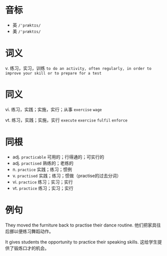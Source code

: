 # 音标

- 英 `/'præktɪs/`
- 美 `/'præktɪs/`

# 词义

v. 练习，实习，训练
`to do an activity, often regularly, in order to improve your skill or to prepare for a test`

# 同义

vi. 练习，实践；实施，实行；从事
`exercise` `wage`

vt. 练习，实践；实施，实行
`execute` `exercise` `fulfil` `enforce`

# 同根

- adj. `practicable` 可用的；行得通的；可实行的
- adj. `practised` 熟练的；老练的
- n. `practice` 实践；练习；惯例
- v. `practised` 实践；练习；惯做（practise的过去分词）
- vi. `practice` 练习；实习；实行
- vt. `practice` 练习；实习；实行

# 例句

They moved the furniture back to practise their dance routine.
他们把家具往后挪以便练习舞蹈动作。

It gives students the opportunity to practice their speaking skills.
这给学生提供了锻炼口才的机会。


